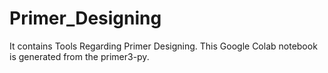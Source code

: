 # Primer_Designing
It contains Tools Regarding Primer Designing. This Google Colab notebook is generated from the primer3-py.
